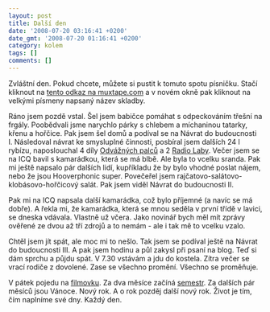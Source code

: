 ```yaml
---
layout: post
title: Další den
date: '2008-07-20 03:16:41 +0200'
date_gmt: '2008-07-20 01:16:41 +0200'
category: kolem
tags: []
comments: []
---
```

<p>Zvláštní den. Pokud chcete, můžete si pustit k tomuto spotu písničku. Stačí kliknout na <a href="http://jinan.muxtape.com/" target="_blank">tento odkaz na muxtape.com</a> a v novém okně pak kliknout na velkými písmeny napsaný název skladby.</p>
<p>Ráno jsem pozdě vstal. Šel jsem babičce pomáhat s odpeckováním třešní na frgály. Poobědvali jsme narychlo párky s chlebem a míchaninou tatarky, křenu a hořčice. Pak jsem šel domů a podíval se na Návrat do budoucnosti I. Následoval návrat ke smysluplné činnosti, posbíral jsem dalších 24 l rybízu, naposlouchal 4 díly <a href="http://radio1.cz/odvaznepalce/">Odvážných palců</a> a 2 <a href="http://www.wnyc.org/shows/radiolab/">Radio Laby</a>. Večer jsem se na ICQ bavil s kamarádkou, která se má blbě. Ale byla to vcelku sranda. Pak mi ještě napsalo pár dalších lidí, kupříkladu že by bylo vhodné poslat nájem, nebo že jsou Hooverphonic super. Povečeřel jsem rajčatovo-salátovo-klobásovo-hořčicový salát. Pak jsem viděl Návrat do budoucnosti II.</p>
<p>Pak mi na ICQ napsala další kamarádka, což bylo příjemné (a navíc se má dobře). A řekla mi, že kamarádka, která se mnou seděla v první třídě v lavici, se dneska vdávala. Vlastně už včera. Jako novinář bych měl mít zprávy ověřené ze dvou až tří zdrojů a to nemám - ale i tak mě to vcelku vzalo.</p>
<p>Chtěl jsem jít spát, ale moc mi to nešlo. Tak jsem se podíval ještě na Návrat do budoucnosti III. A pak jsem hodinu a půl zakysl při psaní na blog. Teď si dám sprchu a půjdu spát. V 7.30 vstávám a jdu do kostela. Zítra večer se vrací rodiče z dovolené. Zase se všechno promění. Všechno se proměňuje. </p>
<p>V pátek pojedu na <a href="http://lfs.cz">filmovku</a>. Za dva měsíce začíná <a href="http://fss.muni.cz">semestr</a>. Za dalších pár měsíců jsou Vánoce. Nový rok. A o rok pozděj další nový rok. Život je tím, čím naplníme své dny. Každý den.</p>
